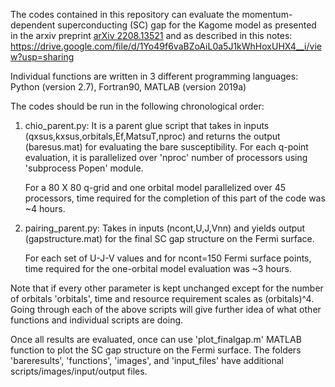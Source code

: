 The codes contained in this repository can evaluate the momentum-dependent
superconducting (SC) gap for the Kagome model as presented in the arxiv preprint [arXiv 2208.13521](https://arxiv.org/abs/2208.13521) and as described in this notes:
https://drive.google.com/file/d/1Yo49f6vaBZoAiL0a5J1kWhHoxUHX4__i/view?usp=sharing

Individual functions are written in 3 different programming languages:
Python (version 2.7), Fortran90, MATLAB (version 2019a)

The codes should be run in the following chronological order:

1. chio_parent.py: It is a parent glue script that takes in inputs
   (qxsus,kxsus,orbitals,Ef,MatsuT,nproc) and returns the output (baresus.mat)
   for evaluating the bare susceptibility. For each q-point evaluation,
   it is parallelized over 'nproc' number of processors using 'subprocess
   Popen' module.

   For a 80 X 80 q-grid and one orbital model parallelized over 45 processors,
   time required for the completion of this part of the code was ~4 hours.

2. pairing_parent.py: Takes in inputs (ncont,U,J,Vnn) and yields output
   (gapstructure.mat) for the final SC gap structure on the Fermi surface.

   For each set of U-J-V values and for ncont=150 Fermi surface points, time
   required for the one-orbital model evaluation was ~3 hours.

Note that if every other parameter is kept unchanged except for the number of
orbitals 'orbitals', time and resource requirement scales as (orbitals)^4.
Going through each of the above scripts will give further idea of what other
functions and individual scripts are doing.

Once all results are evaluated, once can use 'plot_finalgap.m' MATLAB function
to plot the SC gap structure on the Fermi surface.
The folders 'bareresults', 'functions', 'images', and 'input_files' have
additional scripts/images/input/output files.
